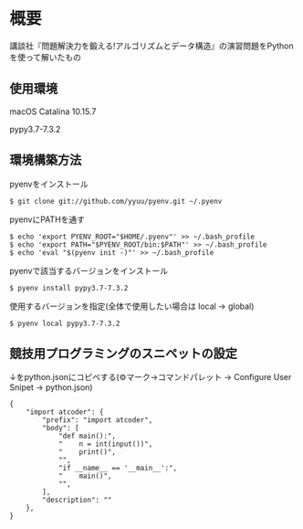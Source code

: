 # 概要

講談社『問題解決力を鍛える!アルゴリズムとデータ構造』の演習問題をPythonを使って解いたもの


## 使用環境

macOS Catalina 10.15.7

pypy3.7-7.3.2


## 環境構築方法

pyenvをインストール
```
$ git clone git://github.com/yyuu/pyenv.git ~/.pyenv
```

pyenvにPATHを通す
```
$ echo 'export PYENV_ROOT="$HOME/.pyenv"' >> ~/.bash_profile
$ echo 'export PATH="$PYENV_ROOT/bin:$PATH"' >> ~/.bash_profile
$ echo 'eval "$(pyenv init -)"' >> ~/.bash_profile
```

pyenvで該当するバージョンをインストール
```
$ pyenv install pypy3.7-7.3.2
```

使用するバージョンを指定(全体で使用したい場合は local -> global)
```
$ pyenv local pypy3.7-7.3.2
```
## 競技用プログラミングのスニペットの設定

↓をpython.jsonにコピペする(⚙マーク→コマンドパレット → Configure User Snipet → python.json)

```
{
    "import atcoder": {
        "prefix": "import atcoder",
        "body": [
            "def main():",
            "    n = int(input())",
            "    print()",
            "",
            "if __name__ == '__main__':",
            "    main()",
            "",
        ],
        "description": ""
    },
}
```